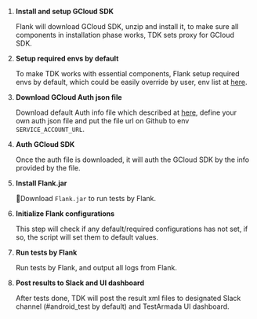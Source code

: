 1. **Install and setup GCloud SDK**

    Flank will download GCloud SDK, unzip and install it, to make sure all components in installation phase works, TDK sets proxy for GCloud SDK.

1. **Setup required envs by default**

    To make TDK works with essential components, Flank setup required envs by default, which could be easily override by user, env list at [here](../../API%20Guide.md#Environment%20variables).

1. **Download GCloud Auth json file**

    Download default Auth info file which described at [here](../../API%20Guide.md#service-account.json), define your own auth json file and put the file url on Github to env `SERVICE_ACCOUNT_URL`.

1. **Auth GCloud SDK**

    Once the auth file is downloaded, it will auth the GCloud SDK by the info provided by the file.

1. **Install Flank.jar**

    Download `Flank.jar` to run tests by Flank.

1. **Initialize Flank configurations**

    This step will check if any default/required configurations has not set, if so, the script will set them to default values.

1. **Run tests by Flank**

    Run tests by Flank, and output all logs from Flank.

1. **Post results to Slack and UI dashboard**

    After tests done, TDK will post the result xml files to designated Slack channel (#android_test by default) and TestArmada UI dashboard.

